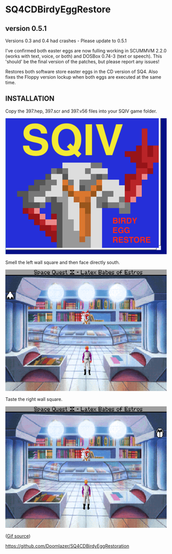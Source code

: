 # SQ4CDBirdyEggRestore

## version 0.5.1

Versions 0.3 and 0.4 had crashes - Please update to 0.5.1

I've confirmed both easter eggs are now fulling working in SCUMMVM 2.2.0 (works with text, voice, or both) and DOSBox 0.74-3 (text or speech). This 'should' be the final version of the patches, but please report any issues!

 Restores both software store easter eggs in the CD version of SQ4. Also fixes the Floppy version lockup when both eggs are executed at the same time. 

## INSTALLATION

Copy the 397.hep, 397.scr and 397.v56 files into your SQIV game folder.

<img src="birdy.png"  width="600" alt="SQIV Birdy Egg Restoration cover art.">


Smell the left wall square and then face directly south.

<img src="smell.gif"  width="600" alt="A gif showing how smelling the wall activates an easter egg.">


Taste the right wall square.

<img src="taste.gif"  width="600" alt="a gif demonstrates licking the wall to start the second egg.">

(<a href="https://www.benshoof.org/blog/space-quest-iv-easter-eggs" target="_blank">Gif source</a>)



https://github.com/Doomlazer/SQ4CDBirdyEggRestoration
